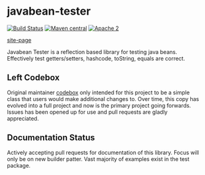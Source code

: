 javabean-tester
===============
[![Build Status](https://travis-ci.org/hazendaz/javabean-tester.svg?branch=master)](https://travis-ci.org/hazendaz/javabean-tester)
[![Maven central](https://maven-badges.herokuapp.com/maven-central/com.github.hazendaz/javabean-tester/badge.svg)](https://maven-badges.herokuapp.com/maven-central/com.github.hazendaz/javabean-tester)
[![Apache 2](http://img.shields.io/badge/license-Apache%202-blue.svg)](http://www.apache.org/licenses/LICENSE-2.0)

[site-page](http://hazendaz.github.io/javabean-tester/)

Javabean Tester is a reflection based library for testing java beans.  Effectively test getters/setters, hashcode, toString, equals are correct.

## Left Codebox

Original maintainer [codebox](https://github.com/codebox) only intended for this project to be a simple class that users would make additional
changes to.  Over time, this copy has evolved into a full project and now is the primary project going forwards.  Issues has been opened up
for use and pull requests are gladly appreciated.

## Documentation Status

Actively accepting pull requests for documentation of this library.  Focus will only be on new builder patter.  Vast majority of examples exist in the test package.